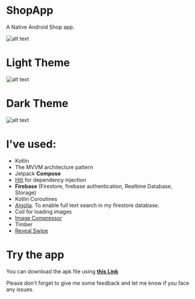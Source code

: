 # ShopApp

A Native Android Shop app.

![alt text](https://i.imgur.com/G0apLp6.jpg)

# Light Theme

![alt text](https://i.imgur.com/hubJYyB.jpg)

# Dark Theme

![alt text](https://i.imgur.com/OvqILe9.jpg)


# I've used:
- Kotlin
- The MVVM architecture pattern
- Jetpack **Compose**
- [Hilt](https://dagger.dev/hilt/) for dependency injection
- **Firebase** (Firestore, firebase authentication, Realtime Database, Storage)
- Kotlin Coroutines
- [Algolia](https://www.algolia.com/). To enable full text search in my firestore database.
- Coil for loading images
- [Image Compressor](https://dagger.dev/hilt/)
- Timber
- [Reveal Swipe](https://github.com/ch4rl3x/RevealSwipe)

# Try the app
You can download the apk file using [**this Link**](https://drive.google.com/file/d/1vu0MYEyYHAtnAxOeCtuK3C0B5UunZ6iE/view?fbclid=IwAR2BpJ5HwXPYiL4dP1Sjqoth6Vsx2uozIt1BATSqGM9PIwDEFdBZ4Ih_TfY)

Please don't forget to give me some feedback and let me know if you face any issues.
